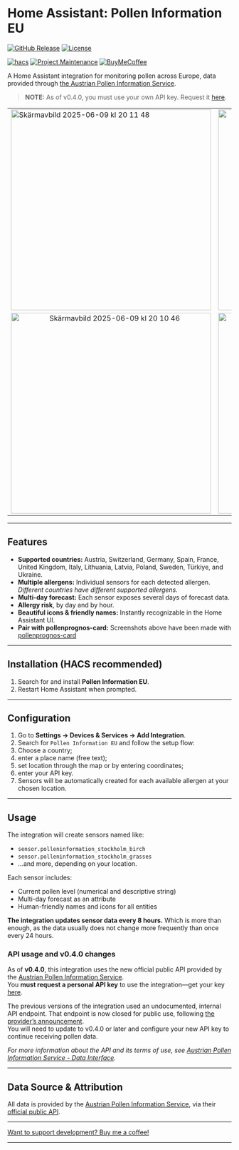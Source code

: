 # Home Assistant: Pollen Information EU

[![GitHub Release][releases-shield]][releases]
[![License][license-shield]](LICENSE)

[![hacs][hacsbadge]][hacs]
[![Project Maintenance][maintenance-shield]][user_profile]
[![BuyMeCoffee][buymecoffeebadge]][buymecoffee]

A Home Assistant integration for monitoring pollen across Europe, data provided through [the Austrian Pollen Information Service](https://www.polleninformation.eu).

> **NOTE:** As of v0.4.0, you must use your own API key. Request it [here](https://www.polleninformation.at/en/data-interface/request-an-api-key).

<table align="center">
  <tr>
    <td><img width="450" alt="Skärmavbild 2025-06-09 kl  20 11 48" src="https://github.com/user-attachments/assets/e3d0815b-ea1a-4366-a3b6-3098ee26ad06" />
</td>
    <td align="center" valign="middle">
      <img width="450" alt="Skärmavbild 2025-06-09 kl  20 24 24" src="https://github.com/user-attachments/assets/0d183dd9-42d1-4dbb-ae14-b8cd5d8a544c" />
    </td>
  </tr>
  <tr>
    <td align="center" valign="middle">
      <img width="450" alt="Skärmavbild 2025-06-09 kl  20 10 46" src="https://github.com/user-attachments/assets/9385ba7a-57d8-434a-89ce-9e03892afce3" />
    </td>
    <td align="center" valign="middle">
      <img width="450" alt="Skärmavbild 2025-06-09 kl  20 10 26" src="https://github.com/user-attachments/assets/3ecfcc60-4c91-4164-b175-e3ed151ee566" />
    </td>
  </tr>
</table>

---

## Features

- **Supported countries:** Austria, Switzerland, Germany, Spain, France, United Kingdom, Italy, Lithuania, Latvia, Poland, Sweden, Türkiye, and Ukraine.
- **Multiple allergens:** Individual sensors for each detected allergen. *Different countries have different supported allergens.*
- **Multi-day forecast:** Each sensor exposes several days of forecast data.
- **Allergy risk**, by day and by hour.
- **Beautiful icons & friendly names:** Instantly recognizable in the Home Assistant UI.
- **Pair with pollenprognos-card:** Screenshots above have been made with [pollenprognos-card](https://github.com/krissen/pollenprognos-card)

---

## Installation (HACS recommended)

1. Search for and install **Pollen Information EU**.
3. Restart Home Assistant when prompted.

---

## Configuration

1. Go to **Settings → Devices & Services → Add Integration**.
2. Search for `Pollen Information EU` and follow the setup flow:
3. Choose a country;
4. enter a place name (free text);
5. set location through the map or by entering coordinates;
6. enter your API key.
7. Sensors will be automatically created for each available allergen at your chosen location.

---

## Usage

The integration will create sensors named like:

- `sensor.polleninformation_stockholm_birch`
- `sensor.polleninformation_stockholm_grasses`
- ...and more, depending on your location.

Each sensor includes:

- Current pollen level (numerical and descriptive string)
- Multi-day forecast as an attribute
- Human-friendly names and icons for all entities

**The integration updates sensor data every 8 hours.** Which is more than enough, as the data usually does not change more frequently than once every 24 hours.

### API usage and v0.4.0 changes

As of **v0.4.0**, this integration uses the new official public API provided by the [Austrian Pollen Information Service](https://www.polleninformation.at/en/data-interface).  
You **must request a personal API key** to use the integration—get your key [here](https://www.polleninformation.at/en/data-interface/request-an-api-key).

The previous versions of the integration used an undocumented, internal API endpoint. That endpoint is now closed for public use, following [the provider’s announcement](https://www.polleninformation.at/en/data-interface).  
You will need to update to v0.4.0 or later and configure your new API key to continue receiving pollen data.

*For more information about the API and its terms of use, see [Austrian Pollen Information Service - Data Interface](https://www.polleninformation.at/en/data-interface).*

---

## Data Source & Attribution

All data is provided by the [Austrian Pollen Information Service](https://www.polleninformation.at/), via their [official public API](https://www.polleninformation.at/en/data-interface).  

---

[Want to support development? Buy me a coffee!](https://coff.ee/krissen)

---

[hacs]: https://hacs.xyz
[hacsbadge]: https://img.shields.io/badge/HACS-Official-orange.svg?style=for-the-badge
[license-shield]: https://img.shields.io/github/license/krissen/polleninformation.svg?style=for-the-badge
[maintenance-shield]: https://img.shields.io/badge/maintainer-%40krissen-blue.svg?style=for-the-badge
[releases-shield]: https://img.shields.io/github/release/krissen/polleninformation.svg?style=for-the-badge
[releases]: https://github.com/krissen/polleninformation/releases
[user_profile]: https://github.com/krissen
[buymecoffee]: https://coff.ee/krissen
[buymecoffeebadge]: https://img.shields.io/badge/buy%20me%20a%20coffee-donate-yellow.svg?style=for-the-badge
